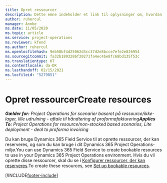 ```yaml
---
title: Opret ressourcer
description: Dette emne indeholder et link til oplysninger om, hvordan du opretter reserverbare ressourcer.
author: ruhercul
manager: Annbe
ms.date: 11/05/2020
ms.topic: article
ms.service: project-operations
ms.reviewer: kfend
ms.author: ruhercul
ms.openlocfilehash: 9eb58bf4d25062d3cc37d2e8bcce7efe2e826954
ms.sourcegitcommit: fa32b1893286f20271fa4ec4be8fc68bd135f53c
ms.translationtype: HT
ms.contentlocale: da-DK
ms.lasthandoff: 02/15/2021
ms.locfileid: "5279851"
---
```

# <a name="create-resources"></a><span data-ttu-id="4658e-103">Opret ressourcer</span><span class="sxs-lookup"><span data-stu-id="4658e-103">Create resources</span></span>

<span data-ttu-id="4658e-104">_**Gælder for:** Project Operations for scenarier baseret på ressource/ikke-lager, lille udrulning - aftale til håndtering af proformafakturering_</span><span class="sxs-lookup"><span data-stu-id="4658e-104">_**Applies To:** Project Operations for resource/non-stocked based scenarios, Lite deployment - deal to proforma invoicing_</span></span>

<span data-ttu-id="4658e-105">Du kan bruge Dynamics 365 Field Service til at oprette ressourcer, der kan reserveres, og som du kan bruge i dit Dynamics 365 Project Operations-miljø.</span><span class="sxs-lookup"><span data-stu-id="4658e-105">You can use Dynamics 365 Field Service to create bookable resources to use in your Dynamics 365 Project Operations environment.</span></span> <span data-ttu-id="4658e-106">Hvis du vil oprette disse ressourcer, skal du se i [Konfigurer ressourcer, der kan reserveres](https://docs.microsoft.com/dynamics365/field-service/set-up-bookable-resources).</span><span class="sxs-lookup"><span data-stu-id="4658e-106">To create these resources, see [Set up bookable resources](https://docs.microsoft.com/dynamics365/field-service/set-up-bookable-resources).</span></span>


[!INCLUDE[footer-include](../includes/footer-banner.md)]